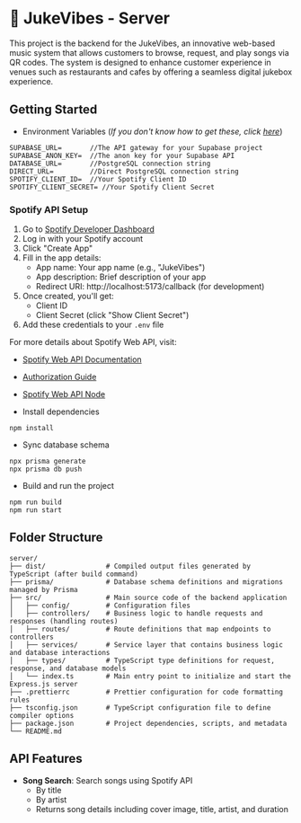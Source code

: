 # 🎵 JukeVibes - Server

This project is the backend for the JukeVibes, an innovative web-based music system that allows customers to browse, request, and play songs via QR codes. The system is designed to enhance customer experience in venues such as restaurants and cafes by offering a seamless digital jukebox experience.

## Getting Started

- Environment Variables (_If you don't know how to get these, click [here](https://www.notion.so/How-to-Retrieve-Environment-Variables-in-Supabase-185ed17340298079bb1cf9b2f1e5c637?pvs=4)_)

```
SUPABASE_URL=       //The API gateway for your Supabase project
SUPABASE_ANON_KEY=  //The anon key for your Supabase API
DATABASE_URL=       //PostgreSQL connection string
DIRECT_URL=         //Direct PostgreSQL connection string
SPOTIFY_CLIENT_ID=  //Your Spotify Client ID
SPOTIFY_CLIENT_SECRET= //Your Spotify Client Secret
```

### Spotify API Setup

1. Go to [Spotify Developer Dashboard](https://developer.spotify.com/dashboard)
2. Log in with your Spotify account
3. Click "Create App"
4. Fill in the app details:
   - App name: Your app name (e.g., "JukeVibes")
   - App description: Brief description of your app
   - Redirect URI: http://localhost:5173/callback (for development)
5. Once created, you'll get:
   - Client ID
   - Client Secret (click "Show Client Secret")
6. Add these credentials to your `.env` file

For more details about Spotify Web API, visit:

- [Spotify Web API Documentation](https://developer.spotify.com/documentation/web-api)
- [Authorization Guide](https://developer.spotify.com/documentation/web-api/concepts/authorization)
- [Spotify Web API Node](https://github.com/thelinmichael/spotify-web-api-node)

- Install dependencies

```
npm install
```

- Sync database schema

```
npx prisma generate
npx prisma db push
```

- Build and run the project

```
npm run build
npm run start
```

## Folder Structure

```
server/
├── dist/               # Compiled output files generated by TypeScript (after build command)
├── prisma/             # Database schema definitions and migrations managed by Prisma
├── src/                # Main source code of the backend application
│   ├── config/         # Configuration files
│   ├── controllers/    # Business logic to handle requests and responses (handling routes)
│   ├── routes/         # Route definitions that map endpoints to controllers
│   ├── services/       # Service layer that contains business logic and database interactions
│   ├── types/          # TypeScript type definitions for request, response, and database models
│   └── index.ts        # Main entry point to initialize and start the Express.js server
├── .prettierrc         # Prettier configuration for code formatting rules
├── tsconfig.json       # TypeScript configuration file to define compiler options
├── package.json        # Project dependencies, scripts, and metadata
└── README.md
```

## API Features

- **Song Search**: Search songs using Spotify API
  - By title
  - By artist
  - Returns song details including cover image, title, artist, and duration
